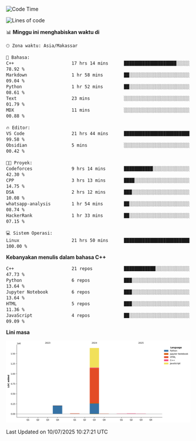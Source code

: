 <!--START_SECTION:waka-->
![Code Time](http://img.shields.io/badge/Code%20Time-328%20hrs%2052%20mins-blue)

![Lines of code](https://img.shields.io/badge/Sejak%20Hello%20World%20aku%20telah%20menulis-1.9%20million%20baris%20kode-blue)

📊 **Minggu ini menghabiskan waktu di** 

```text
🕑︎ Zona waktu: Asia/Makassar

💬 Bahasa: 
C++                      17 hrs 14 mins      ████████████████████░░░░░   78.92 % 
Markdown                 1 hr 58 mins        ██░░░░░░░░░░░░░░░░░░░░░░░   09.04 % 
Python                   1 hr 52 mins        ██░░░░░░░░░░░░░░░░░░░░░░░   08.61 % 
Text                     23 mins             ░░░░░░░░░░░░░░░░░░░░░░░░░   01.79 % 
MDX                      11 mins             ░░░░░░░░░░░░░░░░░░░░░░░░░   00.88 % 

🔥 Editor: 
VS Code                  21 hrs 44 mins      █████████████████████████   99.58 % 
Obsidian                 5 mins              ░░░░░░░░░░░░░░░░░░░░░░░░░   00.42 % 

🐱‍💻 Proyek: 
Codeforces               9 hrs 14 mins       ███████████░░░░░░░░░░░░░░   42.30 % 
CPP                      3 hrs 13 mins       ████░░░░░░░░░░░░░░░░░░░░░   14.75 % 
DSA                      2 hrs 12 mins       ███░░░░░░░░░░░░░░░░░░░░░░   10.08 % 
whatsapp-analysis        1 hr 54 mins        ██░░░░░░░░░░░░░░░░░░░░░░░   08.74 % 
HackerRank               1 hr 33 mins        ██░░░░░░░░░░░░░░░░░░░░░░░   07.15 % 

💻 Sistem Operasi: 
Linux                    21 hrs 50 mins      █████████████████████████   100.00 % 
```

**Kebanyakan menulis dalam bahasa C++** 

```text
C++                      21 repos            ████████████░░░░░░░░░░░░░   47.73 % 
Python                   6 repos             ███░░░░░░░░░░░░░░░░░░░░░░   13.64 % 
Jupyter Notebook         6 repos             ███░░░░░░░░░░░░░░░░░░░░░░   13.64 % 
HTML                     5 repos             ███░░░░░░░░░░░░░░░░░░░░░░   11.36 % 
JavaScript               4 repos             ██░░░░░░░░░░░░░░░░░░░░░░░   09.09 % 
```



**Lini masa**

![Lines of Code chart](https://raw.githubusercontent.com/yusuf601/yusuf601/main/assets/bar_graph.png)


 Last Updated on 10/07/2025 10:27:21 UTC
<!--END_SECTION:waka-->

